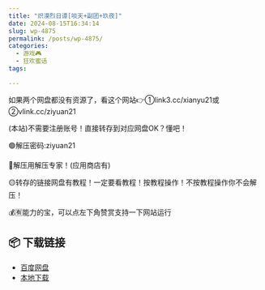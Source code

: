 ```yaml
---
title: "炽漠烈日谭[啖天+副团+玖夜]"
date: 2024-08-15T16:34:14
slug: wp-4875
permalink: /posts/wp-4875/
categories:
  - 游戏🎮
  - 狂欢蜜话
tags:

---
```


如果两个网盘都没有资源了，看这个网站👉①link3.cc/xianyu21或②vlink.cc/ziyuan21

(本站)不需要注册账号！直接转存到对应网盘OK？懂吧！

🟢解压密码:ziyuan21

🔵解压用解压专家！(应用商店有)

🟡转存的链接网盘有教程！一定要看教程！按教程操作！不按教程操作你不会解压！

💰🈶能力的宝，可以点左下角赞赏支持一下网站运行

## 📦 下载链接
- [百度网盘](https://blziyuan21.com/pay-download/4875?key=2d206e0490&down_id=0)
- [本地下载](https://blziyuan21.com/pay-download/4875?key=2d206e0490&down_id=1)

